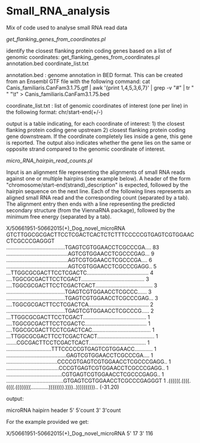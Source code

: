 # Small_RNA_analysis
Mix of code used to analyse small RNA read data


*get_flanking_genes_from_coordinates.pl*

identify the closest flanking protein coding genes based on a list of genomic coordinates:
get_flanking_genes_from_coordinates.pl annotation.bed  coordinate_list.txt

annotation.bed : genome annotation in BED format. This can be created from an Ensembl GTF file with the following command:
cat  Canis_familiaris.CanFam3.1.75.gtf  | awk '{print $1,$4,$5,$3,$6,$7}' | grep -v "#" | tr " " "\t" > Canis_familiaris.CanFam3.1.75.bed

coordinate_list.txt : list of genomic coordinates of interest (one per line) in the following format: chr/start-end(+/-)

output is a table indicating, for each coordinate of interest: 1) the closest flanking protein coding gene upstream 2) closest flanking protein coding gene downstream. If the coordinate completely lies inside a gene, this gene is reported. The output also indicates whether the gene lies on the same or opposite strand compared to the genomic coordinate of interest.


*micro_RNA_hairpin_read_counts.pl*

Input is an alignment file representing the alignments of small RNA reads against one or multiple hairpins (see example below). A header of the form "chromosome/start-end(strand)_description" is expected, followed by the hairpin sequence on the next line. Each of the following lines represents an aligned small RNA read and the corresponding count (separated by a tab). The alignment entry then ends with a line representing the predicted secondary structure (from the ViennaRNA package), followed by the minimum free energy (separated by a tab).

X/50661951-50662015(+)_Dog_novel_microRNA
GTCTTGGCGCGACTTCCTCGACTCACTCTCTTTCCCCCGTGAGTCGTGGAACCTCGCCCGAGGGT
.......................................TGAGTCGTGGAACCTCGCCCGA....	83
.........................................AGTCGTGGAACCTCGCCCGAG...	9
.........................................AGTCGTGGAACCTCGCCCGA....	6
.........................................AGTCGTGGAACCTCGCCCGAGG..	5
...TTGGCGCGACTTCCTCGACTC.........................................	4
....TGGCGCGACTTCCTCGACT..........................................	3
....TGGCGCGACTTCCTCGACTCACT......................................	3
.......................................TGAGTCGTGGAACCTCGCCC......	3
.......................................TGAGTCGTGGAACCTCGCCCGAG...	3
....TGGCGCGACTTCCTCGACTCA........................................	2
.......................................TGAGTCGTGGAACCTCGCCCG.....	2
...TTGGCGCGACTTCCTCGACT..........................................	1
....TGGCGCGACTTCCTCGACTC.........................................	1
....TGGCGCGACTTCCTCGACTCAC.......................................	1
...TTGGCGCGACTTCCTCGACTCACT......................................	1
.......CGCGACTTCCTCGACTCACT......................................	1
..............................TTTCCCCCGTGAGTCGTGGAACC............	1
........................................GAGTCGTGGAACCTCGCCCGA....	1
..................................CCCCGTGAGTCGTGGAACCTCGCCCGAGG..	1
...................................CCCGTGAGTCGTGGAACCTCGCCCGAGG..	1
.....................................CGTGAGTCGTGGAACCTCGCCCGAGG..	1
......................................GTGAGTCGTGGAACCTCGCCCGAGGGT	1
.((((((.((((.((((.((((((((............)))))))).))))..)))))))))).. (-31.20)

output:

microRNA haipirn header	5'	5'count	3'	3'count

For the example provided we get:

X/50661951-50662015(+)_Dog_novel_microRNA	5'	17	3'	116
